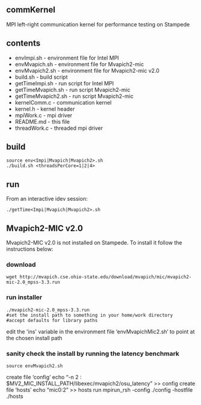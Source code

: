 ## commKernel
MPI left-right communication kernel for performance testing on Stampede

## contents
- envImpi.sh - environment file for Intel MPI
- envMvapich.sh - environment file for Mvapich2-mic
- envMvapich2.sh - environment file for Mvapich2-mic v2.0
- build.sh - build script 
- getTimeImpi.sh - run script for Intel MPI
- getTimeMvapich.sh - run script Mvapich2-mic
- getTimeMvapich2.sh - run script Mvapich2-mic
- kernelComm.c - communication kernel
- kernel.h - kernel header
- mpiWork.c - mpi driver
- README.md - this file 
- threadWork.c - threaded mpi driver

## build
    source env<Impi|Mvapich|Mvapich2>.sh
    ./build.sh <threadsPerCore=1|2|4>

## run
From an interactive idev session:

    ./getTime<Impi|Mvapich|Mvapich2>.sh

## Mvapich2-MIC v2.0
Mvapich2-MIC v2.0 is not installed on Stampede.  To install it follow the instructions below:

### download
    wget http://mvapich.cse.ohio-state.edu/download/mvapich/mic/mvapich2-mic-2.0_mpss-3.3.run

### run installer
    ./mvapich2-mic-2.0_mpss-3.3.run
    #set the install path to something in your home/work directory
    #accept defaults for library paths 
edit the 'ins' variable in the environment file ‘envMvapichMic2.sh’ to point at the chosen install path

### sanity check the install by running the latency benchmark
    source envMvapich2.sh
create file ‘config’ 
    echo “-n 2 : $MV2_MIC_INSTALL_PATH/libexec/mvapich2/osu_latency” >> config
create file ‘hosts’
    echo “mic0:2” >> hosts
run
    mpirun_rsh -config ./config -hostfile ./hosts
